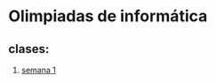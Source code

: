 # Olimpiadas de informática

## clases:

 1. [semana 1](https://peon-pasado.github.io/training/clases/semana-1)